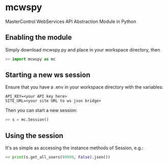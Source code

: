 # mcwspy
MasterControl WebServices API Abstraction Module in Python

## Enabling the module
Simply download mcwspy.py and place in your workspace directory, then
```python
>> import mcwspy as mc
```
## Starting a new ws session
Ensure that you have a .env in your workspace directory with the variables:
```
API_KEY=<your API key here>
SITE_URL=<your site URL to ws json bridge>
```

Then you can start a new session:
```python
>> s = mc.Session()
```

## Using the session
It's as simple as accessing the instance methods of Session, e.g.:
```python
>> print(s.get_all_users(99999, False).json())
```
